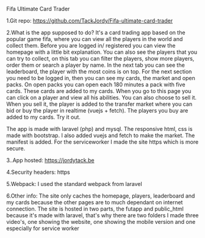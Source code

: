 Fifa Ultimate Card Trader

1.Git repo: https://github.com/TackJordy/Fifa-ultimate-card-trader

2.What is the app supposed to do?
It's a card trading app based on the popular game fifa, where you can view all the players in the world and collect them. Before you are logged in/ registered you can view the homepage with a little bit explanation. You can also see the players that you can try to collect, on this tab you can filter the players, show more players, order them or search a player by name. In the next tab you can see the leaderboard, the player with the most coins is on top. For the next section you need to be logged in, then you can see my cards, the market and open packs. On open packs you can open each 180 minutes a pack with five cards. These cards are added to my cards. When you go to this page you can click on a player and view all his abilities. You can also choose to sell it. When you sell it, the player is added to the transfer market where you can bid or buy the player in realtime (vuejs + fetch). The players you buy are added to my cards. Try it out.

The app is made with laravel (php) and mysql. The responsive html, css is made with bootstrap. I also added vuejs and fetch to make the market. The manifest is added. For the serviceworker I made the site https which is more secure.

3..App hosted: https://jordytack.be

4.Security headers: https

5.Webpack: I used the standard webpack from laravel 

6.Other info: The site only caches the homepage, players, leaderboard and my cards because the other pages are to much dependant on internet connection. 
The site is hosted in two parts, the futapp and public_html because it's made with laravel, that's why there are two folders
I made three video's, one showing the website, one showing the mobile version and one especially for service worker